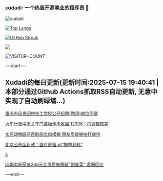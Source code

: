 ### xudadi: 一个热衷开源事业的程序员 👋

![xudadi](https://github-readme-stats-git-masterorgs-github-readme-stats-team.vercel.app/api?username=xudadi)

[![Top Langs](https://github-readme-stats.vercel.app/api/top-langs/?username=xudadi)](https://github.com/anuraghazra/github-readme-stats)

[![GitHub Streak](https://streak-stats.demolab.com?user=xudadi&locale=zh_Hans)](https://git.io/streak-stats)

![](https://raw.githubusercontent.com/xudadi/xudadi/main/assets/github-contribution-grid-snake.svg)

![VISITOR+COUNT](https://komarev.com/ghpvc/?username=xudadi&label=VISITOR+COUNT)


---start---

## Xudadi的每日更新(更新时间:2025-07-15 19:40:41 | 本部分通过Github Actions抓取RSS自动更新, 无意中实现了自动刷绿墙...)

[重庆市风景园林技工学校公开招聘(聘用)岗位简章](https://www.gongkaoleida.com/article/2510957)

[火车行驶中未关车门渡板也未收回 12306：将调查核实](https://m.163.com/news/article/K4GMPTLL0534P59R.html)

[太原动物园马匹脸部血肉模糊 网友质疑被抽打虐待](https://m.163.com/news/article/K4GLJQTI0534P59R.html)

[北京公积金新政：直付房租 可“按季划转”](https://m.163.com/news/article/K4GKI2710512D3VJ.html)

[3](https://m.163.com/touch/news/sub/domestic)

[山姆卖好丽友260元会员费被质疑"割韭菜" 客服回应](https://m.163.com/news/article/K4GE33910512B07B.html)

---end---
